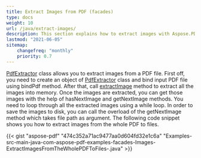 ```yaml
---
title: Extract Images from PDF (facades)
type: docs
weight: 10
url: /java/extract-images/
description: This section explains how to extract images with Aspose.PDF Facades using PdfExtractor Class.
lastmod: "2021-06-05"
sitemap:
    changefreq: "monthly"
    priority: 0.7
---
```


[PdfExtractor](https://apireference.aspose.com/java/pdf/com.aspose.pdf.facades/PdfExtractor) class allows you to extract images from a PDF file. First off, you need to create an object of [PdfExtractor](https://apireference.aspose.com/java/pdf/com.aspose.pdf.facades/PdfExtractor#extractImage--) class and bind input PDF file using bindPdf method. After that, call [extractImage](http://www.aspose.com/api/java/pdf/com.aspose.pdf.facades/classes/pdfextractor/methods/extractImage\(\)/) method to extract all the images into memory. Once the images are extracted, you can get those images with the help of hasNextImage and getNextImage methods. You need to loop through all the extracted images using a while loop. In order to save the images to disk, you can call the overload of the getNextImage method which takes file path as argument. The following code snippet shows you how to extract images from the whole PDF to files.


{{< gist "aspose-pdf" "474c352a71ac9477aa0d604fd32e1c6a" "Examples-src-main-java-com-aspose-pdf-examples-facades-Images-ExtractImagesFromTheWholePDFToFiles-.java" >}}

